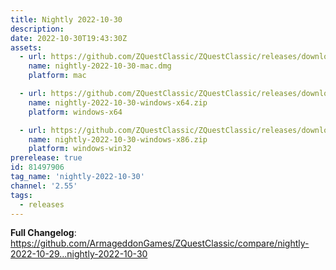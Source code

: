 ```yaml
---
title: Nightly 2022-10-30
description: 
date: 2022-10-30T19:43:30Z
assets: 
  - url: https://github.com/ZQuestClassic/ZQuestClassic/releases/download/nightly-2022-10-30/nightly-2022-10-30-mac.dmg
    name: nightly-2022-10-30-mac.dmg
    platform: mac

  - url: https://github.com/ZQuestClassic/ZQuestClassic/releases/download/nightly-2022-10-30/nightly-2022-10-30-windows-x64.zip
    name: nightly-2022-10-30-windows-x64.zip
    platform: windows-x64

  - url: https://github.com/ZQuestClassic/ZQuestClassic/releases/download/nightly-2022-10-30/nightly-2022-10-30-windows-x86.zip
    name: nightly-2022-10-30-windows-x86.zip
    platform: windows-win32
prerelease: true
id: 81497906
tag_name: 'nightly-2022-10-30'
channel: '2.55'
tags:
  - releases
---
```


**Full Changelog**: https://github.com/ArmageddonGames/ZQuestClassic/compare/nightly-2022-10-29...nightly-2022-10-30
